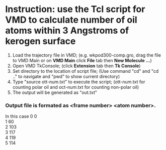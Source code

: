 # Instruction: use the Tcl script for VMD to calculate number of oil atoms within 3 Angstroms of kerogen surface
1. Load the trajectory file in VMD; (e.g. wkpod300-comp.gro, drag the file to VMD Main or on **VMD Main** click **File** tab then **New Molecule ...**)
2. Open VMD TkConsole; (click **Extension** tab then **Tk Console**)
3. Set directory to the location of script file; (Use command "cd" and "cd .." to navigate and "pwd" to show current directory)
4. Type "source ott-num.txt" to execute the script; (ott-num.txt for counting polar oil and oct-num.txt for counting non-polar oil)
5. The output will be generated as "out.txt"

### Output file is formated as \<frame number> \<atom number>.
In this case 
0 0  
1 60  
2 103  
3 117  
4 119  
5 114  

